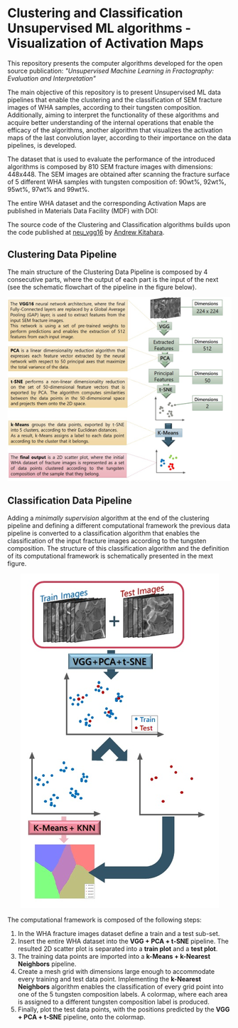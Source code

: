 # Clustering and Classification Unsupervised ML algorithms - Visualization of Activation Maps

This repository presents the computer algorithms developed for the open source publication: *"Unsupervised Machine Learning in Fractography: Evaluation and Interpretation"*

The main objective of this repository is to present Unsupervised ML data pipelines that enable the clustering and the classification of SEM fracture images of WHA samples, according to their tungsten composition. Additionally, aiming to interpret the functionality of these algorithms and acquire better understanding of the internal operations that enable the efficacy of the algorithms, another algorithm that visualizes the activation maps of the last convolution layer, according to their importance on the data pipelines, is developed.

The dataset that is used to evaluate the performance of the introduced algorithms is composed by 810 SEM fracture images with dimensions: 448x448. The SEM images are obtained after scanning the fracture surface of 5 different WHA samples with tungsten composition of: 90wt%, 92wt%, 95wt%, 97wt% and 99wt%. 

The entire WHA dataset and the corresponding Activation Maps are published in Materials Data Facility (MDF) with DOI: 

The source code of the Clustering and Classification algorithms builds upon the code published at [neu_vgg16](https://github.com/arkitahara/neu_vgg16) by [Andrew Kitahara](https://github.com/arkitahara).

## Clustering Data Pipeline

The main structure of the Clustering Data Pipeline is composed by 4 consecutive parts, where the output of each part is the input of the next (see the schematic flowchart of the pipeline in the figure below). 

<p align="center">
  <img src="Images/cluster_pipeline_comments.jpg">
</p>



## Classification Data Pipeline

Adding a *minimally supervision* algorithm at the end of the clustering pipeline and defining a different computational framework the previous data pipeline is converted to a classification algorithm that enables the classification of the input fracture images according to the tungsten composition. The structure of this classification algorithm and the definition of its computational framework is schematically presented in the mext figure.

<p align="center">
  <img src="Images/classification_pipeline.jpg">
</p>

The computational framework is composed of the following steps:

1. In the WHA fracture images dataset define a train and a test sub-set.
2. Insert the entire WHA dataset into the **VGG + PCA + t-SNE** pipeline. The resulted 2D scatter plot is separated into a **train plot** and a **test plot**.
3. The training data points are imported into a **k-Means + k-Nearest Neighbors** pipeline.
4. Create a mesh grid with dimensions large enough to accommodate every training and test data point. Implementing the  **k-Nearest Neighbors** algorithm enables the classification of every grid point into one of the 5 tungsten composition labels. A colormap, where each area is assigned to a different tungsten composition label is produced.
5. Finally, plot the test data points, with the positions predicted by the **VGG + PCA + t-SNE** pipeline, onto the colormap.
